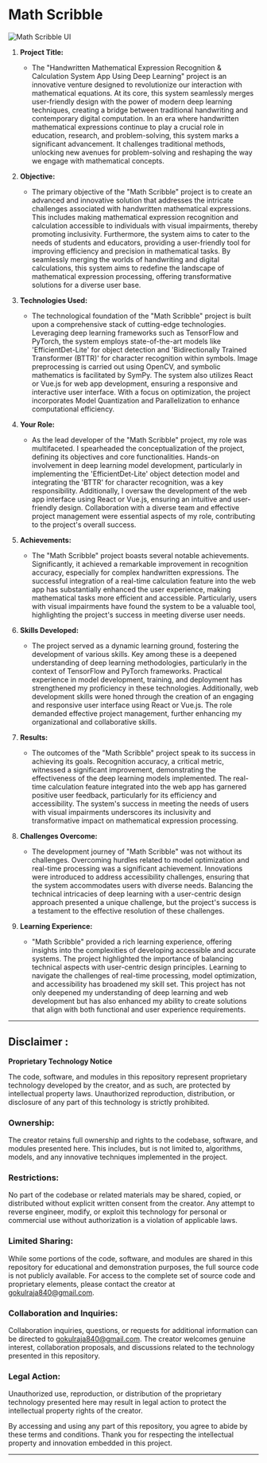 # Math Scribble

![Math Scribble UI](https://github.com/Gokul-Raja84/MATH-SCRIBBLE/assets/106546785/70f85540-591f-4fdc-a4f4-eea78812a444)

1. **Project Title:**
   - The "Handwritten Mathematical Expression Recognition & Calculation System App Using Deep Learning" project is an innovative venture designed to revolutionize our interaction with mathematical equations. At its core, this system seamlessly merges user-friendly design with the power of modern deep learning techniques, creating a bridge between traditional handwriting and contemporary digital computation. In an era where handwritten mathematical expressions continue to play a crucial role in education, research, and problem-solving, this system marks a significant advancement. It challenges traditional methods, unlocking new avenues for problem-solving and reshaping the way we engage with mathematical concepts.

2. **Objective:**
   - The primary objective of the "Math Scribble" project is to create an advanced and innovative solution that addresses the intricate challenges associated with handwritten mathematical expressions. This includes making mathematical expression recognition and calculation accessible to individuals with visual impairments, thereby promoting inclusivity. Furthermore, the system aims to cater to the needs of students and educators, providing a user-friendly tool for improving efficiency and precision in mathematical tasks. By seamlessly merging the worlds of handwriting and digital calculations, this system aims to redefine the landscape of mathematical expression processing, offering transformative solutions for a diverse user base.

3. **Technologies Used:**
   - The technological foundation of the "Math Scribble" project is built upon a comprehensive stack of cutting-edge technologies. Leveraging deep learning frameworks such as TensorFlow and PyTorch, the system employs state-of-the-art models like 'EfficientDet-Lite' for object detection and 'Bidirectionally Trained Transformer (BTTR)' for character recognition within symbols. Image preprocessing is carried out using OpenCV, and symbolic mathematics is facilitated by SymPy. The system also utilizes React or Vue.js for web app development, ensuring a responsive and interactive user interface. With a focus on optimization, the project incorporates Model Quantization and Parallelization to enhance computational efficiency.

4. **Your Role:**
   - As the lead developer of the "Math Scribble" project, my role was multifaceted. I spearheaded the conceptualization of the project, defining its objectives and core functionalities. Hands-on involvement in deep learning model development, particularly in implementing the 'EfficientDet-Lite' object detection model and integrating the 'BTTR' for character recognition, was a key responsibility. Additionally, I oversaw the development of the web app interface using React or Vue.js, ensuring an intuitive and user-friendly design. Collaboration with a diverse team and effective project management were essential aspects of my role, contributing to the project's overall success.

5. **Achievements:**
   - The "Math Scribble" project boasts several notable achievements. Significantly, it achieved a remarkable improvement in recognition accuracy, especially for complex handwritten expressions. The successful integration of a real-time calculation feature into the web app has substantially enhanced the user experience, making mathematical tasks more efficient and accessible. Particularly, users with visual impairments have found the system to be a valuable tool, highlighting the project's success in meeting diverse user needs.

6. **Skills Developed:**
   - The project served as a dynamic learning ground, fostering the development of various skills. Key among these is a deepened understanding of deep learning methodologies, particularly in the context of TensorFlow and PyTorch frameworks. Practical experience in model development, training, and deployment has strengthened my proficiency in these technologies. Additionally, web development skills were honed through the creation of an engaging and responsive user interface using React or Vue.js. The role demanded effective project management, further enhancing my organizational and collaborative skills.

7. **Results:**
   - The outcomes of the "Math Scribble" project speak to its success in achieving its goals. Recognition accuracy, a critical metric, witnessed a significant improvement, demonstrating the effectiveness of the deep learning models implemented. The real-time calculation feature integrated into the web app has garnered positive user feedback, particularly for its efficiency and accessibility. The system's success in meeting the needs of users with visual impairments underscores its inclusivity and transformative impact on mathematical expression processing.

8. **Challenges Overcome:**
   - The development journey of "Math Scribble" was not without its challenges. Overcoming hurdles related to model optimization and real-time processing was a significant achievement. Innovations were introduced to address accessibility challenges, ensuring that the system accommodates users with diverse needs. Balancing the technical intricacies of deep learning with a user-centric design approach presented a unique challenge, but the project's success is a testament to the effective resolution of these challenges.

9. **Learning Experience:**
   - "Math Scribble" provided a rich learning experience, offering insights into the complexities of developing accessible and accurate systems. The project highlighted the importance of balancing technical aspects with user-centric design principles. Learning to navigate the challenges of real-time processing, model optimization, and accessibility has broadened my skill set. This project has not only deepened my understanding of deep learning and web development but has also enhanced my ability to create solutions that align with both functional and user experience requirements.


---

## Disclaimer : 

**Proprietary Technology Notice**

The code, software, and modules in this repository represent proprietary technology developed by the creator, and as such, are protected by intellectual property laws. Unauthorized reproduction, distribution, or disclosure of any part of this technology is strictly prohibited.

### **Ownership:**
The creator retains full ownership and rights to the codebase, software, and modules presented here. This includes, but is not limited to, algorithms, models, and any innovative techniques implemented in the project.

### **Restrictions:**
No part of the codebase or related materials may be shared, copied, or distributed without explicit written consent from the creator. Any attempt to reverse engineer, modify, or exploit this technology for personal or commercial use without authorization is a violation of applicable laws.

### **Limited Sharing:**
While some portions of the code, software, and modules are shared in this repository for educational and demonstration purposes, the full source code is not publicly available. For access to the complete set of source code and proprietary elements, please contact the creator at [gokulraja840@gmail.com](mailto:gokulraja840@gmail.com).

### **Collaboration and Inquiries:**
Collaboration inquiries, questions, or requests for additional information can be directed to [gokulraja840@gmail.com](mailto:gokulraja840@gmail.com). The creator welcomes genuine interest, collaboration proposals, and discussions related to the technology presented in this repository.

### **Legal Action:**
Unauthorized use, reproduction, or distribution of the proprietary technology presented here may result in legal action to protect the intellectual property rights of the creator.

By accessing and using any part of this repository, you agree to abide by these terms and conditions. Thank you for respecting the intellectual property and innovation embedded in this project.

--- 
